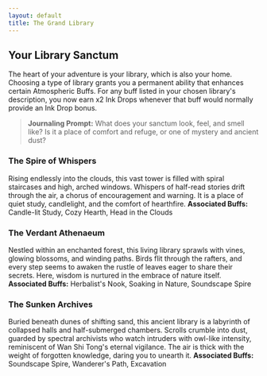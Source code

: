```yaml
---
layout: default
title: The Grand Library
---
```


## Your Library Sanctum
The heart of your adventure is your library, which is also your home. Choosing a type of library grants you a permanent ability that enhances certain Atmospheric Buffs. For any buff listed in your chosen library's description, you now earn x2 Ink Drops whenever that buff would normally provide an Ink Drop bonus.

> **Journaling Prompt:** What does your sanctum look, feel, and smell like? Is it a place of comfort and refuge, or one of mystery and ancient dust?

### The Spire of Whispers
Rising endlessly into the clouds, this vast tower is filled with spiral staircases and high, arched windows. Whispers of half-read stories drift through the air, a chorus of encouragement and warning. It is a place of quiet study, candlelight, and the comfort of hearthfire.
**Associated Buffs:** Candle-lit Study, Cozy Hearth, Head in the Clouds

### The Verdant Athenaeum
Nestled within an enchanted forest, this living library sprawls with vines, glowing blossoms, and winding paths. Birds flit through the rafters, and every step seems to awaken the rustle of leaves eager to share their secrets. Here, wisdom is nurtured in the embrace of nature itself.
**Associated Buffs:** Herbalist's Nook, Soaking in Nature, Soundscape Spire

### The Sunken Archives
Buried beneath dunes of shifting sand, this ancient library is a labyrinth of collapsed halls and half-submerged chambers. Scrolls crumble into dust, guarded by spectral archivists who watch intruders with owl-like intensity, reminiscent of Wan Shi Tong's eternal vigilance. The air is thick with the weight of forgotten knowledge, daring you to unearth it.
**Associated Buffs:** Soundscape Spire, Wanderer's Path, Excavation